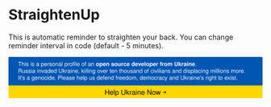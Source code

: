 ﻿# StraightenUp

This is automatic reminder to straighten your back.
You can change reminder interval in code (default - 5 minutes).

[![Stand With Ukraine](https://raw.githubusercontent.com/vshymanskyy/StandWithUkraine/main/banner-personal-page.svg)](https://stand-with-ukraine.pp.ua)
